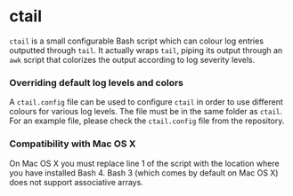 ctail
=====

`ctail` is a small configurable Bash script which can colour log entries outputted through `tail`. It actually wraps `tail`, piping its
output through an `awk` script that colorizes the output according to log severity levels.

### Overriding default log levels and colors
A `ctail.config` file can be used to configure `ctail` in order to use different colours for various log levels. The file must be in the
same folder as `ctail`. For an example file, please check the `ctail.config` file from the repository.

### Compatibility with Mac OS X
On Mac OS X you must replace line 1 of the script with the location where you have installed Bash 4. Bash 3 (which comes by default on Mac
OS X) does not support associative arrays.
